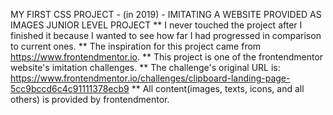 MY FIRST CSS PROJECT - (in 2019) - IMITATING A WEBSITE PROVIDED AS IMAGES
JUNIOR LEVEL PROJECT
**
I never touched the project after I finished it because I wanted to see how far I had progressed in comparison to current ones.
**
The inspiration for this project came from https://www.frontendmentor.io.
**
This project is one of the frontendmentor website's imitation challenges.
**
The challenge's original URL is:
https://www.frontendmentor.io/challenges/clipboard-landing-page-5cc9bccd6c4c91111378ecb9
**
All content(images, texts, icons, and all others) is provided by frontendmentor.
